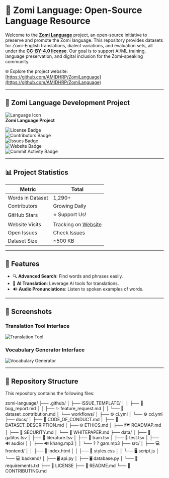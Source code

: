 # 🌟 Zomi Language: Open-Source Language Resource

Welcome to the **[Zomi Language](https://github.com/AMIDHRP/ZomiLanguage)** project, an open-source initiative to preserve and promote the Zomi language. This repository provides datasets for Zomi-English translations, dialect variations, and evaluation sets, all under the **[CC-BY-4.0 license](https://creativecommons.org/licenses/by/4.0/)**. Our goal is to support AI/ML training, language preservation, and digital inclusion for the Zomi-speaking community.

🌐 Explore the project website: [https://github.com/AMIDHRP/ZomiLanguage](https://github.com/AMIDHRP/ZomiLanguage)

---

## 🌈 Zomi Language Development Project

![Language Icon](https://img.icons8.com/color/48/000000/language.png)  
**Zomi Language Project**

![License Badge](https://img.shields.io/badge/License-CC_BY_4.0-blue.svg)  
![Contributors Badge](https://img.shields.io/github/contributors/AMIDHRP/ZomiLanguage)  
![Issues Badge](https://img.shields.io/github/issues/AMIDHRP/ZomiLanguage)  
![Website Badge](https://img.shields.io/website?url=https%3A%2F%2Fgithub.com%2FAMIDHRP%2FZomiLanguage)  
![Commit Activity Badge](https://img.shields.io/github/commit-activity/m/AMIDHRP/ZomiLanguage)

---

## 📊 Project Statistics

| Metric | Total |
|--------|-------|
| Words in Dataset | 1,290+ |
| Contributors | Growing Daily |
| GitHub Stars | ⭐️ Support Us! |
| Website Visits | Tracking on [Website](https://github.com/AMIDHRP/ZomiLanguage) |
| Open Issues | Check [Issues](https://github.com/AMIDHRP/ZomiLanguage/issues) |
| Dataset Size | ~500 KB |

---

## 🌟 Features

- 🔍 **Advanced Search**: Find words and phrases easily.
- 🤖 **AI Translation**: Leverage AI tools for translations.
- 🔊 **Audio Pronunciations**: Listen to spoken examples of words.

---

## 📸 Screenshots

### Translation Tool Interface
![Translation Tool](https://via.placeholder.com/600x300?text=Translation+Tool+Screenshot)

### Vocabulary Generator Interface
![Vocabulary Generator](https://via.placeholder.com/600x300?text=Vocabulary+Generator+Screenshot)

---

## 📂 Repository Structure

This repository contains the following files:

zomi-language/
├── .github/
│ ├── ISSUE_TEMPLATE/
│ │ ├── 🐛 bug_report.md
│ │ ├── ✨ feature_request.md
│ │ └── 📄 dataset_contribution.md
│ └── workflows/
│ ├── ⚙️ ci.yml
│ └── ⚙️ cd.yml
├── docs/
│ ├── 🤝 CODE_OF_CONDUCT.md
│ ├── 📄 DATASET_DESCRIPTION.md
│ ├── 🌐 ETHICS.md
│ ├── 🗺️ ROADMAP.md
│ ├── 🔐 SECURITY.md
│ └── 📜 WHITEPAPER.md
├── data/
│ ├── 📄 gatitos.tsv
│ ├── 📄 literature.tsv
│ ├── 📄 train.tsv
│ ├── 📄 test.tsv
│ ├── 🔊 audio/
│ │ ├── 🔊 khang.mp3
│ │ └── ? ? gam.mp3
├── src/
│ ├── 💻 frontend/
│ │ ├── 📄 index.html
│ │ ├── 🎨 styles.css
│ │ └── 🖥️ script.js
│ └── 💻 backend/
│ ├── 🖥️ api.py
│ ├── 🖥️ database.py
│ └── 📄 requirements.txt
├── 📜 LICENSE
├── 📄 README.md
└── 📄 CONTRIBUTING.md
